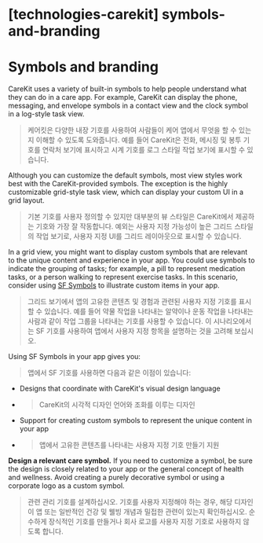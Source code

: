 # **[technologies-carekit] symbols-and-branding**

# **Symbols and branding**

CareKit uses a variety of built-in symbols to help people understand what they can do in a care app. For example, CareKit can display the phone, messaging, and envelope symbols in a contact view and the clock symbol in a log-style task view.
> 케어킷은 다양한 내장 기호를 사용하여 사람들이 케어 앱에서 무엇을 할 수 있는지 이해할 수 있도록 도와줍니다. 예를 들어 CareKit은 전화, 메시징 및 봉투 기호를 연락처 보기에 표시하고 시계 기호를 로그 스타일 작업 보기에 표시할 수 있습니다.
>




Although you can customize the default symbols, most view styles work best with the CareKit-provided symbols. The exception is the highly customizable grid-style task view, which can display your custom UI in a grid layout.
> 기본 기호를 사용자 정의할 수 있지만 대부분의 뷰 스타일은 CareKit에서 제공하는 기호와 가장 잘 작동합니다. 예외는 사용자 지정 가능성이 높은 그리드 스타일의 작업 보기로, 사용자 지정 UI를 그리드 레이아웃으로 표시할 수 있습니다.
>




In a grid view, you might want to display custom symbols that are relevant to the unique content and experience in your app. You could use symbols to indicate the grouping of tasks; for example, a pill to represent medication tasks, or a person walking to represent exercise tasks. In this scenario, consider using [SF Symbols](../foundations/sf-symbols) to illustrate custom items in your app.
> 그리드 보기에서 앱의 고유한 콘텐츠 및 경험과 관련된 사용자 지정 기호를 표시할 수 있습니다. 예를 들어 약물 작업을 나타내는 알약이나 운동 작업을 나타내는 사람과 같이 작업 그룹을 나타내는 기호를 사용할 수 있습니다. 이 시나리오에서는 SF 기호를 사용하여 앱에서 사용자 지정 항목을 설명하는 것을 고려해 보십시오.
>




Using SF Symbols in your app gives you:
> 앱에서 SF 기호를 사용하면 다음과 같은 이점이 있습니다:
>




- Designs that coordinate with CareKit's visual design language
- >  CareKit의 시각적 디자인 언어와 조화를 이루는 디자인

- Support for creating custom symbols to represent the unique content in your app
- >  앱에서 고유한 콘텐츠를 나타내는 사용자 지정 기호 만들기 지원


**Design a relevant care symbol.** If you need to customize a symbol, be sure the design is closely related to your app or the general concept of health and wellness. Avoid creating a purely decorative symbol or using a corporate logo as a custom symbol.
> 관련 관리 기호를 설계하십시오. 기호를 사용자 지정해야 하는 경우, 해당 디자인이 앱 또는 일반적인 건강 및 웰빙 개념과 밀접한 관련이 있는지 확인하십시오. 순수하게 장식적인 기호를 만들거나 회사 로고를 사용자 지정 기호로 사용하지 않도록 합니다.
>




